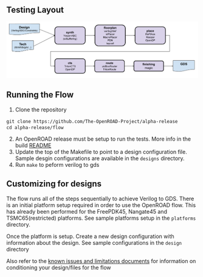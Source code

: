 
## Testing Layout
![alt text](docs/flow.png "flow")

## Running the Flow
1. Clone the repository
```
git clone https://github.com/The-OpenROAD-Project/alpha-release
cd alpha-release/flow
```
2. An OpenROAD release must be setup to run the tests. More info in the build [README](../build/README.md)
3. Update the top of the Makefile to point to a design configuration file. Sample desgin configurations are available in the `designs` directory.
4. Run `make` to peform verilog to gds


## Customizing for designs
The flow runs all of the steps sequentially to achieve Verilog to GDS. There is an initial platform setup required in order to use the OpenROAD flow. This has already been performed for the FreePDK45, Nangate45 and TSMC65(restricted) platforms. See sample platforms setup in the `platforms` directory.

Once the platform is setup. Create a new design configuration with information about the design.  See sample configurations in the `design` directory

Also refer to the [known issues and limitations documents](docs/Known%20Issues%20and%20Limitations.pdf) for information on conditioning your design/files for the flow
